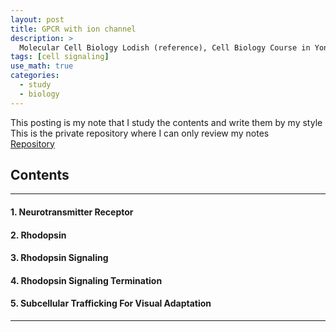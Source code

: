 ```yaml
---
layout: post
title: GPCR with ion channel
description: >
  Molecular Cell Biology Lodish (reference), Cell Biology Course in Yonsei (reference)
tags: [cell signaling]
use_math: true
categories:
  - study
  - biology
---
```

This posting is my note that I study the contents and write them by my style <br>
This is the private repository where I can only review my notes<br>
[Repository](https://github.com/hyun-jin891/hidden-post-hyunjin891-github-blog/blob/master/_posts/study/biology/2022-10-12-GPCR-with-ion-channel.md)

## Contents
------
#### 1. Neurotransmitter Receptor
#### 2. Rhodopsin
#### 3. Rhodopsin Signaling
#### 4. Rhodopsin Signaling Termination
#### 5. Subcellular Trafficking For Visual Adaptation
-----
